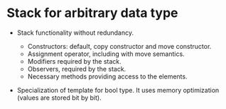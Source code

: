 Stack for arbitrary data type
===
- Stack functionality without redundancy. 
   - Constructors: default, copy constructor and move constructor.
   - Assignment operator, including with move semantics. 
   - Modifiers required by the stack.
   - Observers, required by the stack.
   - Necessary methods providing access to the elements. 

- Specialization of template for bool type. It uses memory optimization (values are stored bit by bit).
